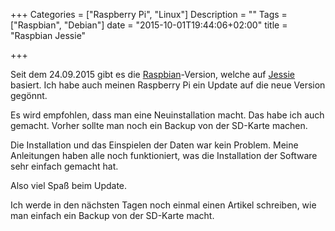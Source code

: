 +++
Categories = ["Raspberry Pi", "Linux"]
Description = ""
Tags = ["Raspbian", "Debian"]
date = "2015-10-01T19:44:06+02:00"
title = "Raspbian Jessie"

+++

Seit dem 24.09.2015 gibt es die [Raspbian]-Version, welche auf [Jessie] basiert. Ich habe auch meinen Raspberry Pi ein Update auf die neue Version gegönnt.

Es wird empfohlen, dass man eine Neuinstallation macht. Das habe ich auch gemacht. Vorher sollte man noch ein Backup von der SD-Karte machen.

Die Installation und das Einspielen der Daten war kein Problem. Meine Anleitungen haben alle noch funktioniert, was die Installation der Software sehr einfach gemacht hat.

Also viel Spaß beim Update.

Ich werde in den nächsten Tagen noch einmal einen Artikel schreiben, wie man einfach ein Backup von der SD-Karte macht.


[Raspbian]: https://www.raspberrypi.org/blog/raspbian-jessie-is-here/
[Jessie]: https://www.debian.org/News/2015/20150426
